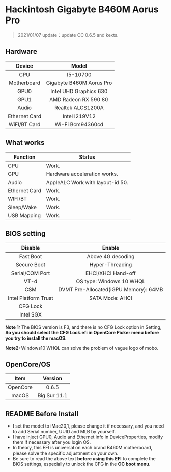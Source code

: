 # Hackintosh Gigabyte B460M Aorus Pro


> 2021/01/07 update：update OC 0.6.5 and kexts.

## Hardware

|    Device     |            Model            |
| :-----------: | :-------------------------: |
|      CPU      |          I5-10700           |
|  Motherboard  |  Gigabyte B460M Aorus Pro   |
|     GPU0      |   Intel UHD Graphics 630    |
|     GPU1      | AMD Radeon RX 590 8G        |
|     Audio     |      Realtek ALCS1200A      |
| Ethernet Card |        Intel I219V12        |
| WiFI/BT Card  |        Wi-Fi Bcm94360cd        |

## What works

| Function      | Status                       |
| ------------- | ---------------------------- |
| CPU           | Work.                        |
| GPU           | Hardware acceleration works. |
| Audio         | AppleALC Work with layout-id 50.      |
| Ethernet Card | Work.                        |
| WIFI/BT       | Work.                        |
| Sleep/Wake    | Work.                        |
| USB Mapping   | Work.                        |

## BIOS setting

|       Disable        |                Enable                 |
| :------------------: | :-----------------------------------: |
|      Fast Boot       |           Above 4G decoding           |
|     Secure Boot      |            Hyper-Threading            |
|   Serial/COM Port    |          EHCI/XHCI Hand-off           |
|         VT-d         |       OS type: Windows 10 WHQL        |
|         CSM          | DVMT Pre-Allocated(iGPU Memory): 64MB |
| Intel Platform Trust |            SATA Mode: AHCI            |
|       CFG Lock       |                                       |
|      Intel SGX       |                                       |

**Note 1:** The BIOS version is F3, and there is no CFG Lock option in Setting, **So you should select the CFG Lock.efi in OpenCore Picker menu before you try to install the macOS.**

**Note2:** Windows10 WHQL can solve the problem of vague logo of mobo.

## OpenCore/OS

|   Item   |        Version        |
| :------: | :-------------------: |
| OpenCore |         0.6.5         |
|  macOS   | Big Sur 11.1       |

## README Before Install

- I set the model to iMac20,1, please change it if necessary, and you need to add Serial number, UUID and MLB by yourself.
- I have inject GPU0, Audio and Ethernet info in DeviceProperties, modify them if necessary after you login OS.
- In theory, this EFI is universal on each brand B460M motherboard, please solve the specific adjustment on your own.
- Be sure to read the above text **before using this EFI** to complete the BIOS settings, especially to unlock the CFG in the **OC boot menu**.

